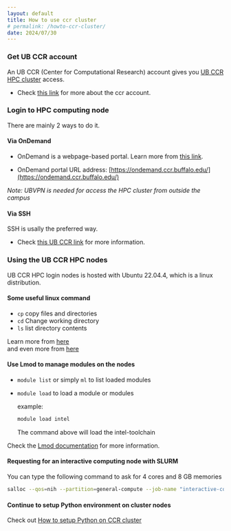 ```yaml
---
layout: default
title: How to use ccr cluster
# permalink: /howto-ccr-cluster/
date: 2024/07/30
---
```

###  Get UB CCR account

An UB CCR (Center for Computational Research) account gives you [UB CCR HPC cluster](https://www.buffalo.edu/ccr/support/research_facilities/ub-hpc.html) access.

- Check [this link](https://www.buffalo.edu/ccr/support/ccr-help/accounts.html) for more about the ccr account.

###  Login to HPC computing node

There are mainly 2 ways to do it.

#### Via OnDemand 
- OnDemand is a webpage-based portal. Learn more from [this link](https://docs.ccr.buffalo.edu/en/latest/portals/ood/). 

- OnDemand portal URL address: [https://ondemand.ccr.buffalo.edu/](https://ondemand.ccr.buffalo.edu/)

*Note: UBVPN is needed for access the HPC cluster from outside the campus*

#### Via SSH

SSH is usally the preferred way.
- Check [this UB CCR link](https://docs.ccr.buffalo.edu/en/latest/hpc/login/) for more information.

### Using the UB CCR HPC nodes

UB CCR HPC login nodes is hosted with Ubuntu 22.04.4, which is a linux distribution.

#### Some useful linux command

- `cp` copy files and directories
- `cd` Change working directory 
- `ls` list directory contents

Learn more from [here](https://ubuntu.com/tutorials/command-line-for-beginners)\
and even more from [here](https://support.cs.wm.edu/index.php/tips-and-tricks/basic-linux-commands)
#### Use Lmod to manage modules on the nodes
- `module list` or simply `ml` to list loaded modules
- `module load` to load a module or modules
  
  example:
  ```bash
  module load intel 
  ```
  The command above will load the intel-toolchain

Check the [Lmod documentation](https://lmod.readthedocs.io/en/latest/) for more information.

#### Requesting for an interactive computing node with SLURM

You can type the following command to ask for 4 cores and 8 GB memories
```bash
salloc --qos=nih --partition=general-compute --job-name "interactive-compute" --nodes=4  --mem=2G  --time=12:00:00;srun --pty /bin/bash --login
```

#### Continue to setup Python environment on cluster nodes
Check out [How to setup Python on CCR cluster](/get-started/howto-ccr-setup-python/)